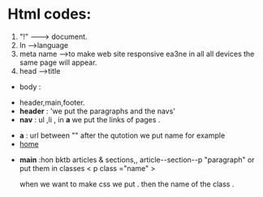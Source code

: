 # Html codes:
1.  "!" ---> document.
2. ln -->language
3. meta name -->to make web site responsive ea3ne in all all devices the same page will appear.
4. head -->title
* body :
- header,main,footer.
- **header** :
'we put the paragraphs and the navs'
- **nav** : ul ,li ,  in **a** we put the links of pages <a href="" ></a> .
* **a** : url between "" after the qutotion we put name for example   <li><a href=""> home</a></li>
- **main** :hon bktb articles & sections,, article--section--p "paragraph" or put them in classes < p class ="name" > </P> when we want to make css we put . then the name of the class .

